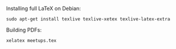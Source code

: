 Installing full LaTeX on Debian:

```
sudo apt-get install texlive texlive-xetex texlive-latex-extra
```

Building PDFs:

```
xelatex meetups.tex
```
